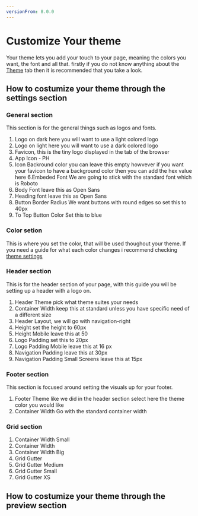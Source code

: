 ```yaml
---
versionFrom: 8.0.0
---
```


# Customize Your theme

Your theme lets you add your touch to your page, meaning the colors you want, the font and all that. firstly if you do not know anything about the [Theme](../../Getting-Started/Themes/index.md) tab then it is recommended that you take a look.

## How to costumize your theme through the settings section

### General section

This section is for the general things such as logos and fonts.

1. Logo on dark here you will want to use  a light colored logo
2. Logo on light here you will want to use a dark colored logo
3. Favicon, this is the tiny logo displayed in the tab of the browser
4. App Icon - PH
5. Icon Backround color you can leave this empty howvever if you want your favicon to have a background color then you can add the hex value here
6.Embeded Font  We are going to stick with the standard font which is Roboto
7. Body Font leave this as Open Sans
8. Heading font leave this as Open Sans
9. Button Border Radius We want buttons with round edges so set this to 40px
10. To Top Button Color Set this to blue

### Color setion

This is where you set the color, that will be used thoughout your theme.
If you need a guide for what each color changes i recommend checking [theme settings](../../Uno-pedia/Settings/Theme-settings/index.md/#colors)


### Header section

This is for the header section of your page, with this guide you will be setting up a header with a logo on.

1. Header Theme pick what theme suites your needs
2. Container Width keep this at standard unless you have specific need of a different size
3. Header Layout, we will go with navigation-right
4. Height set the height to 60px
5. Height Mobile leave this at 50
6. Logo Padding set this to 20px
7. Logo Padding Mobile leave this at 16 px
8. Navigation Padding leave this at 30px
9. Navigation Padding Small Screens leave this at 15px

### Footer section
 
This section is focused around setting the visuals up for your footer.

1. Footer Theme like we did in the header section select here the theme color you would like
2. Container Width Go with the standard container width


### Grid section 

1. Container Width Small
2. Container Width
3. Container Width Big
4. Grid Gutter
5. Grid Gutter Medium
6. Grid Gutter Small
7. Grid Gutter XS

## How to costumize your theme through the preview section